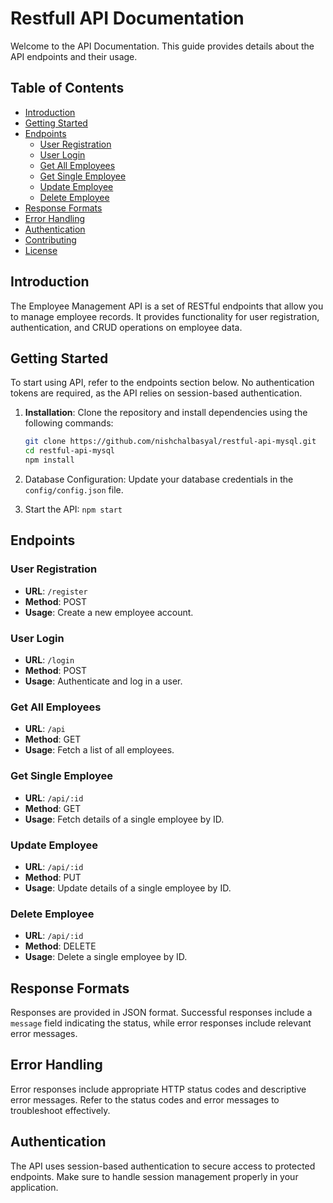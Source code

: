 # Restfull API Documentation

Welcome to the API Documentation. This guide provides details about the API endpoints and their usage.

## Table of Contents

- [Introduction](#introduction)
- [Getting Started](#getting-started)
- [Endpoints](#endpoints)
  - [User Registration](#user-registration)
  - [User Login](#user-login)
  - [Get All Employees](#get-all-employees)
  - [Get Single Employee](#get-single-employee)
  - [Update Employee](#update-employee)
  - [Delete Employee](#delete-employee)
- [Response Formats](#response-formats)
- [Error Handling](#error-handling)
- [Authentication](#authentication)
- [Contributing](#contributing)
- [License](#license)

## Introduction <a name="introduction"></a>

The Employee Management API is a set of RESTful endpoints that allow you to manage employee records. It provides functionality for user registration, authentication, and CRUD operations on employee data.

## Getting Started <a name="getting-started"></a>

To start using API, refer to the endpoints section below. No authentication tokens are required, as the API relies on session-based authentication.

1. **Installation**: Clone the repository and install dependencies using the following commands:

   ```bash
   git clone https://github.com/nishchalbasyal/restful-api-mysql.git
   cd restful-api-mysql
   npm install
   
2. Database Configuration: Update your database credentials in the `config/config.json` file.
3. Start the API: `npm start`

## Endpoints <a name="endpoints"></a>

### User Registration <a name="user-registration"></a>

- **URL**: `/register`
- **Method**: POST
- **Usage**: Create a new employee account.

### User Login <a name="user-login"></a>

- **URL**: `/login`
- **Method**: POST
- **Usage**: Authenticate and log in a user.

### Get All Employees <a name="get-all-employees"></a>

- **URL**: `/api`
- **Method**: GET
- **Usage**: Fetch a list of all employees.

### Get Single Employee <a name="get-single-employee"></a>

- **URL**: `/api/:id`
- **Method**: GET
- **Usage**: Fetch details of a single employee by ID.

### Update Employee <a name="update-employee"></a>

- **URL**: `/api/:id`
- **Method**: PUT
- **Usage**: Update details of a single employee by ID.

### Delete Employee <a name="delete-employee"></a>

- **URL**: `/api/:id`
- **Method**: DELETE
- **Usage**: Delete a single employee by ID.

## Response Formats <a name="response-formats"></a>

Responses are provided in JSON format. Successful responses include a `message` field indicating the status, while error responses include relevant error messages.

## Error Handling <a name="error-handling"></a>

Error responses include appropriate HTTP status codes and descriptive error messages. Refer to the status codes and error messages to troubleshoot effectively.

## Authentication <a name="authentication"></a>

The API uses session-based authentication to secure access to protected endpoints. Make sure to handle session management properly in your application.

 
 
